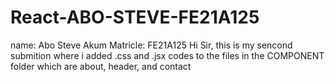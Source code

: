 # React-ABO-STEVE-FE21A125
name: Abo Steve Akum
Matricle: FE21A125
Hi Sir, this is my sencond submition where i added .css and .jsx codes to the files in the COMPONENT folder which are
about, header, and contact
